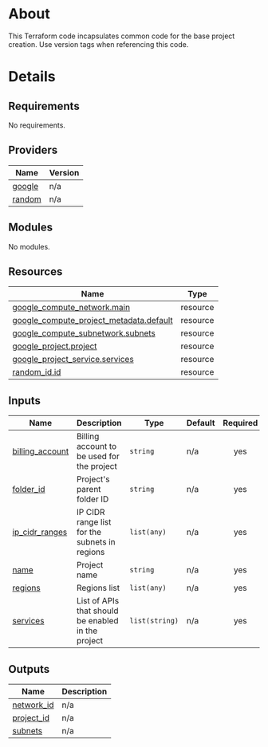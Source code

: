# About
This Terraform code incapsulates common code for the base project creation.
Use version tags when referencing this code.
# Details
<!-- BEGIN_TF_DOCS -->
## Requirements

No requirements.

## Providers

| Name | Version |
|------|---------|
| <a name="provider_google"></a> [google](#provider\_google) | n/a |
| <a name="provider_random"></a> [random](#provider\_random) | n/a |

## Modules

No modules.

## Resources

| Name | Type |
|------|------|
| [google_compute_network.main](https://registry.terraform.io/providers/hashicorp/google/latest/docs/resources/compute_network) | resource |
| [google_compute_project_metadata.default](https://registry.terraform.io/providers/hashicorp/google/latest/docs/resources/compute_project_metadata) | resource |
| [google_compute_subnetwork.subnets](https://registry.terraform.io/providers/hashicorp/google/latest/docs/resources/compute_subnetwork) | resource |
| [google_project.project](https://registry.terraform.io/providers/hashicorp/google/latest/docs/resources/project) | resource |
| [google_project_service.services](https://registry.terraform.io/providers/hashicorp/google/latest/docs/resources/project_service) | resource |
| [random_id.id](https://registry.terraform.io/providers/hashicorp/random/latest/docs/resources/id) | resource |

## Inputs

| Name | Description | Type | Default | Required |
|------|-------------|------|---------|:--------:|
| <a name="input_billing_account"></a> [billing\_account](#input\_billing\_account) | Billing account to be used for the project | `string` | n/a | yes |
| <a name="input_folder_id"></a> [folder\_id](#input\_folder\_id) | Project's parent folder ID | `string` | n/a | yes |
| <a name="input_ip_cidr_ranges"></a> [ip\_cidr\_ranges](#input\_ip\_cidr\_ranges) | IP CIDR range list for the subnets in regions | `list(any)` | n/a | yes |
| <a name="input_name"></a> [name](#input\_name) | Project name | `string` | n/a | yes |
| <a name="input_regions"></a> [regions](#input\_regions) | Regions list | `list(any)` | n/a | yes |
| <a name="input_services"></a> [services](#input\_services) | List of APIs that should be enabled in the project | `list(string)` | n/a | yes |

## Outputs

| Name | Description |
|------|-------------|
| <a name="output_network_id"></a> [network\_id](#output\_network\_id) | n/a |
| <a name="output_project_id"></a> [project\_id](#output\_project\_id) | n/a |
| <a name="output_subnets"></a> [subnets](#output\_subnets) | n/a |
<!-- END_TF_DOCS -->